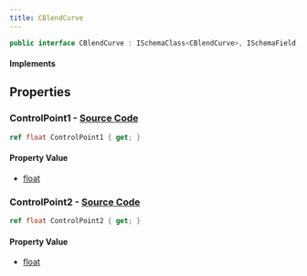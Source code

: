 ```yaml
---
title: CBlendCurve
---
```


```csharp
public interface CBlendCurve : ISchemaClass<CBlendCurve>, ISchemaField, ISchemaClass, INativeHandle
```

#### Implements

## Properties

### **ControlPoint1** - [Source Code](https://github.com/swiftly-solution/swiftlys2/blob/main/managed/src/SwiftlyS2.Generated/Schemas/Interfaces/CBlendCurve.cs#L16)

```csharp
ref float ControlPoint1 { get; }
```

#### Property Value

- [float](https://learn.microsoft.com/dotnet/api/system.single)

### **ControlPoint2** - [Source Code](https://github.com/swiftly-solution/swiftlys2/blob/main/managed/src/SwiftlyS2.Generated/Schemas/Interfaces/CBlendCurve.cs#L18)

```csharp
ref float ControlPoint2 { get; }
```

#### Property Value

- [float](https://learn.microsoft.com/dotnet/api/system.single)

